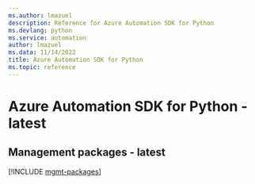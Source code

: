 ```yaml
---
ms.author: lmazuel
description: Reference for Azure Automation SDK for Python
ms.devlang: python
ms.service: automation
author: lmazuel
ms.data: 11/14/2022
title: Azure Automation SDK for Python
ms.topic: reference
---
```

# Azure Automation SDK for Python - latest

## Management packages - latest
[!INCLUDE [mgmt-packages](automation-mgmt-index.md)]